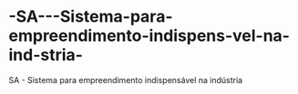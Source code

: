 # -SA---Sistema-para-empreendimento-indispens-vel-na-ind-stria-
 SA - Sistema para empreendimento indispensável na indústria 
